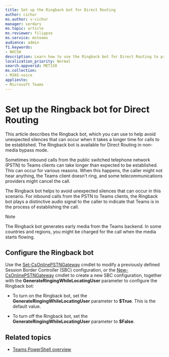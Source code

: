 ```yaml
---
title: Set up the Ringback bot for Direct Routing
author: cichur
ms.author: v-cichur
manager: serdars
ms.topic: article
ms.reviewer: filippse
ms.service: msteams
audience: admin
f1.keywords:
- NOCSH
description: Learn how to use the Ringback bot for Direct Routing to prevent unexpected silences that can occur when a call is being established.
localization_priority: Normal
search.appverid: MET150
ms.collection: 
- M365-voice
appliesto: 
- Microsoft Teams
---
```


# Set up the Ringback bot for Direct Routing

This article describes the Ringback bot, which you can use to help avoid unexpected silences that can occur when it takes a longer time for calls to be established. The Ringback bot is available for Direct Routing in non-media bypass mode.

Sometimes inbound calls from the public switched telephone network (PSTN) to Teams clients can take longer than expected to be established. This can occur for various reasons. When this happens, the caller might not hear anything, the Teams client doesn't ring, and some telecommunications providers might cancel the call.

The Ringback bot helps to avoid unexpected silences that can occur in this scenario. For inbound calls from the PSTN to Teams clients, the Ringback bot plays a distinctive audio signal to the caller to indicate that Teams is in the process of establishing the call.

> [!NOTE]
> The Ringback bot generates early media from the Teams backend. In some countries and regions, you might be charged for the call when the media starts flowing.

## Configure the Ringback bot

Use the [Set-CsOnlinePSTNGateway](https://docs.microsoft.com/powershell/module/skype/set-csonlinepstngateway) cmdlet to modify a previously defined Session Border Controller (SBC) configuration, or the [New-CsOnlinePSTNGateway](https://docs.microsoft.com/powershell/module/skype/new-csonlinepstngateway) cmdlet to create a new SBC configuration, together with the **GenerateRingingWhileLocatingUser** parameter to configure the Ringback bot:

- To turn on the Ringback bot, set the **GenerateRingingWhileLocatingUser** parameter to **$True**. This is the default value. 

- To turn off the Ringback bot, set the **GenerateRingingWhileLocatingUser** parameter to **$False**. 

## Related topics

- [Teams PowerShell overview](teams-powershell-overview.md)
